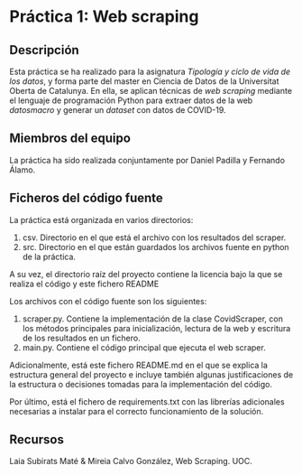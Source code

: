 # Práctica 1: Web scraping

## Descripción
Esta práctica se ha realizado para la asignatura _Tipología y ciclo de vida de los datos_, y forma parte del master 
en Ciencia de Datos de la Universitat Oberta de Catalunya. En ella, se aplican técnicas de _web scraping_ mediante el 
lenguaje de programación Python para extraer datos de la web _datosmacro_ y generar un _dataset_ con datos de COVID-19.

## Miembros del equipo
La práctica ha sido realizada conjuntamente por Daniel Padilla y Fernando Álamo.

## Ficheros del código fuente
La práctica está organizada en varios directorios:

1. csv. Directorio en el que está el archivo con los resultados del scraper.
2. src. Directorio en el que están guardados los archivos fuente en python de la práctica.

A su vez, el directorio raíz del proyecto contiene la licencia bajo la que se realiza el código y este fichero README  

Los archivos con el código fuente son los siguientes:
1. scraper.py. Contiene la implementación de la clase CovidScraper, con los métodos principales para inicialización, 
   lectura de la web y escritura de los resultados en un fichero.
2. main.py. Contiene el código principal que ejecuta el web scraper.
   

Adicionalmente, está este fichero README.md en el que se explica la estructura general del proyecto e incluye también 
algunas justificaciones de la estructura o decisiones tomadas para la implementación del código.

Por último, está el fichero de requirements.txt con las librerías adicionales necesarias a instalar para el correcto 
funcionamiento de la solución.

## Recursos

Laia Subirats Maté & Mireia Calvo González, Web Scraping. UOC.